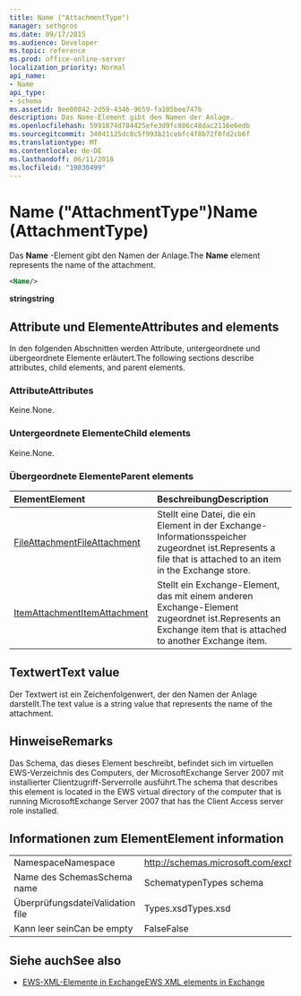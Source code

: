 ```yaml
---
title: Name ("AttachmentType")
manager: sethgros
ms.date: 09/17/2015
ms.audience: Developer
ms.topic: reference
ms.prod: office-online-server
localization_priority: Normal
api_name:
- Name
api_type:
- schema
ms.assetid: 8ee00842-2d59-4346-9659-fa105bee747b
description: Das Name-Element gibt den Namen der Anlage.
ms.openlocfilehash: 5991874d784425efe3d9fc886c48dac2116e6edb
ms.sourcegitcommit: 34041125dc8c5f993b21cebfc4f8b72f0fd2cb6f
ms.translationtype: MT
ms.contentlocale: de-DE
ms.lasthandoff: 06/11/2018
ms.locfileid: "19830499"
---
```

# <a name="name-attachmenttype"></a><span data-ttu-id="85b14-103">Name ("AttachmentType")</span><span class="sxs-lookup"><span data-stu-id="85b14-103">Name (AttachmentType)</span></span>

<span data-ttu-id="85b14-104">Das **Name** -Element gibt den Namen der Anlage.</span><span class="sxs-lookup"><span data-stu-id="85b14-104">The **Name** element represents the name of the attachment.</span></span> 
  
```xml
<Name/>
```

<span data-ttu-id="85b14-105">**string**</span><span class="sxs-lookup"><span data-stu-id="85b14-105">**string**</span></span>

## <a name="attributes-and-elements"></a><span data-ttu-id="85b14-106">Attribute und Elemente</span><span class="sxs-lookup"><span data-stu-id="85b14-106">Attributes and elements</span></span>

<span data-ttu-id="85b14-107">In den folgenden Abschnitten werden Attribute, untergeordnete und übergeordnete Elemente erläutert.</span><span class="sxs-lookup"><span data-stu-id="85b14-107">The following sections describe attributes, child elements, and parent elements.</span></span>
  
### <a name="attributes"></a><span data-ttu-id="85b14-108">Attribute</span><span class="sxs-lookup"><span data-stu-id="85b14-108">Attributes</span></span>

<span data-ttu-id="85b14-109">Keine.</span><span class="sxs-lookup"><span data-stu-id="85b14-109">None.</span></span>
  
### <a name="child-elements"></a><span data-ttu-id="85b14-110">Untergeordnete Elemente</span><span class="sxs-lookup"><span data-stu-id="85b14-110">Child elements</span></span>

<span data-ttu-id="85b14-111">Keine.</span><span class="sxs-lookup"><span data-stu-id="85b14-111">None.</span></span>
  
### <a name="parent-elements"></a><span data-ttu-id="85b14-112">Übergeordnete Elemente</span><span class="sxs-lookup"><span data-stu-id="85b14-112">Parent elements</span></span>

|<span data-ttu-id="85b14-113">**Element**</span><span class="sxs-lookup"><span data-stu-id="85b14-113">**Element**</span></span>|<span data-ttu-id="85b14-114">**Beschreibung**</span><span class="sxs-lookup"><span data-stu-id="85b14-114">**Description**</span></span>|
|:-----|:-----|
|[<span data-ttu-id="85b14-115">FileAttachment</span><span class="sxs-lookup"><span data-stu-id="85b14-115">FileAttachment</span></span>](fileattachment.md) <br/> |<span data-ttu-id="85b14-116">Stellt eine Datei, die ein Element in der Exchange-Informationsspeicher zugeordnet ist.</span><span class="sxs-lookup"><span data-stu-id="85b14-116">Represents a file that is attached to an item in the Exchange store.</span></span>  <br/> |
|[<span data-ttu-id="85b14-117">ItemAttachment</span><span class="sxs-lookup"><span data-stu-id="85b14-117">ItemAttachment</span></span>](itemattachment.md) <br/> |<span data-ttu-id="85b14-118">Stellt ein Exchange-Element, das mit einem anderen Exchange-Element zugeordnet ist.</span><span class="sxs-lookup"><span data-stu-id="85b14-118">Represents an Exchange item that is attached to another Exchange item.</span></span>  <br/> |
   
## <a name="text-value"></a><span data-ttu-id="85b14-119">Textwert</span><span class="sxs-lookup"><span data-stu-id="85b14-119">Text value</span></span>

<span data-ttu-id="85b14-120">Der Textwert ist ein Zeichenfolgenwert, der den Namen der Anlage darstellt.</span><span class="sxs-lookup"><span data-stu-id="85b14-120">The text value is a string value that represents the name of the attachment.</span></span>
  
## <a name="remarks"></a><span data-ttu-id="85b14-121">Hinweise</span><span class="sxs-lookup"><span data-stu-id="85b14-121">Remarks</span></span>

<span data-ttu-id="85b14-122">Das Schema, das dieses Element beschreibt, befindet sich im virtuellen EWS-Verzeichnis des Computers, der MicrosoftExchange Server 2007 mit installierter Clientzugriff-Serverrolle ausführt.</span><span class="sxs-lookup"><span data-stu-id="85b14-122">The schema that describes this element is located in the EWS virtual directory of the computer that is running MicrosoftExchange Server 2007 that has the Client Access server role installed.</span></span>
  
## <a name="element-information"></a><span data-ttu-id="85b14-123">Informationen zum Element</span><span class="sxs-lookup"><span data-stu-id="85b14-123">Element information</span></span>

|||
|:-----|:-----|
|<span data-ttu-id="85b14-124">Namespace</span><span class="sxs-lookup"><span data-stu-id="85b14-124">Namespace</span></span>  <br/> |http://schemas.microsoft.com/exchange/services/2006/types  <br/> |
|<span data-ttu-id="85b14-125">Name des Schemas</span><span class="sxs-lookup"><span data-stu-id="85b14-125">Schema name</span></span>  <br/> |<span data-ttu-id="85b14-126">Schematypen</span><span class="sxs-lookup"><span data-stu-id="85b14-126">Types schema</span></span>  <br/> |
|<span data-ttu-id="85b14-127">Überprüfungsdatei</span><span class="sxs-lookup"><span data-stu-id="85b14-127">Validation file</span></span>  <br/> |<span data-ttu-id="85b14-128">Types.xsd</span><span class="sxs-lookup"><span data-stu-id="85b14-128">Types.xsd</span></span>  <br/> |
|<span data-ttu-id="85b14-129">Kann leer sein</span><span class="sxs-lookup"><span data-stu-id="85b14-129">Can be empty</span></span>  <br/> |<span data-ttu-id="85b14-130">False</span><span class="sxs-lookup"><span data-stu-id="85b14-130">False</span></span>  <br/> |
   
## <a name="see-also"></a><span data-ttu-id="85b14-131">Siehe auch</span><span class="sxs-lookup"><span data-stu-id="85b14-131">See also</span></span>

- [<span data-ttu-id="85b14-132">EWS-XML-Elemente in Exchange</span><span class="sxs-lookup"><span data-stu-id="85b14-132">EWS XML elements in Exchange</span></span>](ews-xml-elements-in-exchange.md)

